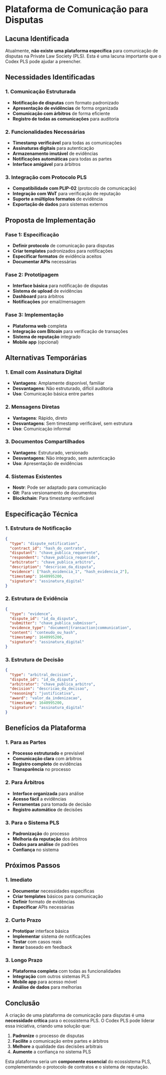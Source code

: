 # Plataforma de Comunicação para Disputas

## Lacuna Identificada

Atualmente, **não existe uma plataforma específica** para comunicação de disputas na Private Law Society (PLS). Esta é uma lacuna importante que o Codex PLS pode ajudar a preencher.

## Necessidades Identificadas

### 1. Comunicação Estruturada
- **Notificação de disputas** com formato padronizado
- **Apresentação de evidências** de forma organizada
- **Comunicação com árbitros** de forma eficiente
- **Registro de todas as comunicações** para auditoria

### 2. Funcionalidades Necessárias
- **Timestamp verificável** para todas as comunicações
- **Assinaturas digitais** para autenticação
- **Armazenamento imutável** de evidências
- **Notificações automáticas** para todas as partes
- **Interface amigável** para árbitros

### 3. Integração com Protocolo PLS
- **Compatibilidade com PLIP-02** (protocolo de comunicação)
- **Integração com WoT** para verificação de reputação
- **Suporte a múltiplos formatos** de evidência
- **Exportação de dados** para sistemas externos

## Proposta de Implementação

### Fase 1: Especificação
- **Definir protocolo** de comunicação para disputas
- **Criar templates** padronizados para notificações
- **Especificar formatos** de evidência aceitos
- **Documentar APIs** necessárias

### Fase 2: Prototipagem
- **Interface básica** para notificação de disputas
- **Sistema de upload** de evidências
- **Dashboard** para árbitros
- **Notificações** por email/mensagem

### Fase 3: Implementação
- **Plataforma web** completa
- **Integração com Bitcoin** para verificação de transações
- **Sistema de reputação** integrado
- **Mobile app** (opcional)

## Alternativas Temporárias

### 1. Email com Assinatura Digital
- **Vantagens**: Amplamente disponível, familiar
- **Desvantagens**: Não estruturado, difícil auditoria
- **Uso**: Comunicação básica entre partes

### 2. Mensagens Diretas
- **Vantagens**: Rápido, direto
- **Desvantagens**: Sem timestamp verificável, sem estrutura
- **Uso**: Comunicação informal

### 3. Documentos Compartilhados
- **Vantagens**: Estruturado, versionado
- **Desvantagens**: Não integrado, sem autenticação
- **Uso**: Apresentação de evidências

### 4. Sistemas Existentes
- **Nostr**: Pode ser adaptado para comunicação
- **Git**: Para versionamento de documentos
- **Blockchain**: Para timestamp verificável

## Especificação Técnica

### 1. Estrutura de Notificação
```json
{
  "type": "dispute_notification",
  "contract_id": "hash_do_contrato",
  "disputant": "chave_publica_requerente",
  "respondent": "chave_publica_requerido",
  "arbitrator": "chave_publica_arbitro",
  "description": "descricao_da_disputa",
  "evidence": ["hash_evidencia_1", "hash_evidencia_2"],
  "timestamp": 1640995200,
  "signature": "assinatura_digital"
}
```

### 2. Estrutura de Evidência
```json
{
  "type": "evidence",
  "dispute_id": "id_da_disputa",
  "submitter": "chave_publica_submissor",
  "evidence_type": "document|transaction|communication",
  "content": "conteudo_ou_hash",
  "timestamp": 1640995200,
  "signature": "assinatura_digital"
}
```

### 3. Estrutura de Decisão
```json
{
  "type": "arbitral_decision",
  "dispute_id": "id_da_disputa",
  "arbitrator": "chave_publica_arbitro",
  "decision": "descricao_da_decisao",
  "reasoning": "justificativa",
  "award": "valor_da_indenizacao",
  "timestamp": 1640995200,
  "signature": "assinatura_digital"
}
```

## Benefícios da Plataforma

### 1. Para as Partes
- **Processo estruturado** e previsível
- **Comunicação clara** com árbitros
- **Registro completo** de evidências
- **Transparência** no processo

### 2. Para Árbitros
- **Interface organizada** para análise
- **Acesso fácil** a evidências
- **Ferramentas** para tomada de decisão
- **Registro automático** de decisões

### 3. Para o Sistema PLS
- **Padronização** do processo
- **Melhoria da reputação** dos árbitros
- **Dados para análise** de padrões
- **Confiança** no sistema

## Próximos Passos

### 1. Imediato
- **Documentar** necessidades específicas
- **Criar templates** básicos para comunicação
- **Definir** formato de evidências
- **Especificar** APIs necessárias

### 2. Curto Prazo
- **Prototipar** interface básica
- **Implementar** sistema de notificações
- **Testar** com casos reais
- **Iterar** baseado em feedback

### 3. Longo Prazo
- **Plataforma completa** com todas as funcionalidades
- **Integração** com outros sistemas PLS
- **Mobile app** para acesso móvel
- **Análise de dados** para melhorias

## Conclusão

A criação de uma plataforma de comunicação para disputas é uma **necessidade crítica** para o ecossistema PLS. O Codex PLS pode liderar essa iniciativa, criando uma solução que:

1. **Padronize** o processo de disputas
2. **Facilite** a comunicação entre partes e árbitros
3. **Melhore** a qualidade das decisões arbitrais
4. **Aumente** a confiança no sistema PLS

Esta plataforma seria um **componente essencial** do ecossistema PLS, complementando o protocolo de contratos e o sistema de reputação.

